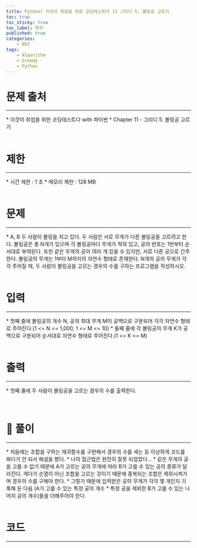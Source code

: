 ```yaml
---
title: Python) 이것이 취업을 위한 코딩테스트다 11 그리디 5. 볼링공 고르기
toc: true
toc_sticky: true
toc_label: 목차
published: true
categories:
    - BOJ
tags:
    - Algorithm
    - Greedy
    - Python
---
```


# 문제 출처
<hr>
* 이것이 취업을 위한 코딩테스트다 with 파이썬
* Chapter 11 - 그리디 5. 볼링공 고르기<br><br>
 
# 제한
<hr>
* 시간 제한 : 1 초
* 메모리 제한 : 128 MB<br><br>

# 문제
<hr>
* A, B 두 사람이 볼링을 치고 있다. 두 사람은 서로 무게가 다른 볼링공을 고르려고 한다. 볼링공은 총 N개가 있으며 각 볼링공마다 무게가 적혀 있고, 공의 번호는 1번부터 순서대로 부여된다. 또한 같은 무게의 공이 여러 개 있을 수 있지만, 서로 다른 공으로 간주한다. 볼링공의 무게는 1부터 M까지의 자연수 형태로 존재한다. N개의 공의 무게가 각각 주어질 때, 두 사람이 볼링공을 고르는 경우의 수를 구하는 프로그램을 작성하시오.<br><br>

# 입력
<hr>
* 첫째 줄에 볼링공의 개수 N, 공의 최대 무게 M이 공백으로 구분되어 각각 자연수 형태로 주어진다.(1 <= N <= 1,000, 1 <= M <= 10)
* 둘째 줄에 각 볼링공의 무게 K가 공백으로 구분되어 순서대로 자연수 형태로 주어진다.(1 <= K <= M)<br><br>

# 출력
<hr>
* 첫째 줄에 두 사람이 볼링공을 고르는 경우의 수를 출력한다.<br><br><br>

# 👀 풀이
<hr>
* 처음에는 조합을 구하는 재귀함수를 구현해서 경우의 수를 세는 등 이상하게 코드를 짜다가 안 되서 해설을 봤다.
* 나의 접근법은 완전히 잘못 되었었다...
* 같은 무게의 공을 고를 수 없기 때문에 A가 고르는 공의 무게에 따라 B가 고를 수 있는 공의 종류가 달라진다. 게다가 순열이 아닌 조합을 고르는 것이기 때문에 중복되는 조합은 제외시켜가며 경우의 수를 구해야 한다.
* 그렇기 때문에 입력받은 공의 무게가 각각 몇 개인지 기록해 둔 다음 (A가 고를 수 있는 특정 공의 개수 * 특정 공을 제외한 B가 고를 수 있는 나머지 공의 개수)들을 더해주어야 한다.<br><br>

 
# 코드
<hr>

<script src="https://gist.github.com/miro7923/3b250691a76fca0ca44eb522ef8b6324.js"></script>
